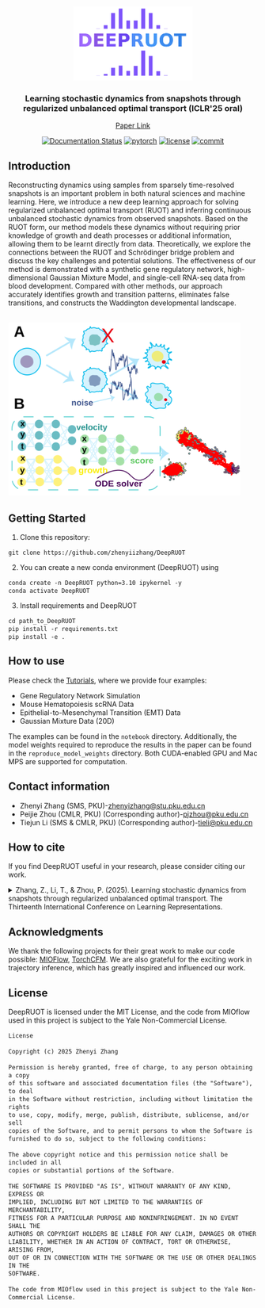 
<!-- PROJECT LOGO -->
<br />
<div align="center">
  <a href="https://github.com/zhenyiizhang/DeepRUOT/">
    <img src="figures/logo.svg" alt="Logo" height="150">
  </a>


<h3 align="center">Learning stochastic dynamics from snapshots through regularized unbalanced optimal transport (ICLR'25 oral)</h3>

[Paper Link](https://openreview.net/forum?id=gQlxd3Mtru)

[![Documentation Status](https://readthedocs.org/projects/deepruot/badge/?version=latest)](https://deepruot.readthedocs.io/en/latest/?badge=latest)
[![pytorch](https://img.shields.io/badge/PyTorch_2.0+-ee4c2c?logo=pytorch&logoColor=white)](https://pytorch.org/get-started/locally/)
[![license](https://img.shields.io/badge/License-License-green.svg?labelColor=gray)](https://github.com/zhenyiizhang/DeepRUOT/blob/main/LICENSE)
[![commit](https://img.shields.io/github/last-commit/zhenyiizhang/DeepRUOT?color=blue)](https://github.com/zhenyiizhang/DeepRUOT/)

</div>

## Introduction
Reconstructing dynamics using samples from sparsely time-resolved snapshots is an important problem in both natural sciences and machine learning. Here, we introduce a new deep learning approach for solving regularized unbalanced optimal transport (RUOT) and inferring continuous unbalanced stochastic dynamics from observed snapshots. Based on the RUOT form, our method models these dynamics without requiring prior knowledge of growth and death processes or additional information, allowing them to be learnt directly from data. Theoretically, we explore the connections between the RUOT and Schrödinger bridge problem and discuss the key challenges and potential solutions. The effectiveness of our method is demonstrated with a synthetic gene regulatory network, high-dimensional Gaussian Mixture Model, and single-cell RNA-seq data from blood development. Compared with other methods, our approach accurately identifies growth and transition patterns, eliminates false transitions, and constructs the Waddington developmental landscape.

<br />
<div align="left">
  <a href="https://github.com/zhenyiizhang/DeepRUOT/">
    <img src="figures/overview.svg" alt="Logo" height="350">
  </a>

</div>

## Getting Started

1. Clone this repository:

```vim
git clone https://github.com/zhenyiizhang/DeepRUOT
```

2. You can create a new conda environment (DeepRUOT) using

```vim
conda create -n DeepRUOT python=3.10 ipykernel -y
conda activate DeepRUOT
```

3. Install requirements and DeepRUOT
```vim
cd path_to_DeepRUOT
pip install -r requirements.txt
pip install -e .
```

## How to use

Please check the [Tutorials](https://deepruot.readthedocs.io/en/latest/index.html), where we provide four examples:
- Gene Regulatory Network Simulation
- Mouse Hematopoiesis scRNA Data
- Epithelial-to-Mesenchymal Transition (EMT) Data
- Gaussian Mixture Data (20D)

The examples can be found in the ```notebook``` directory. Additionally, the model weights required to reproduce the results in the paper can be found in the ```reproduce_model_weights``` directory. Both CUDA-enabled GPU and Mac MPS are supported for computation.

 


## Contact information

- Zhenyi Zhang (SMS, PKU)-[zhenyizhang@stu.pku.edu.cn](mailto:zhenyizhang@stu.pku.edu.cn)
- Peijie Zhou (CMLR, PKU) (Corresponding author)-[pjzhou@pku.edu.cn](mailto:pjzhou@pku.edu.cn)
- Tiejun Li (SMS & CMLR, PKU) (Corresponding author)-[tieli@pku.edu.cn](mailto:tieli@pku.edu.cn)

## How to cite

If you find DeepRUOT useful in your research, please consider citing our work.

<details>
<summary>
Zhang, Z., Li, T., & Zhou, P. (2025). Learning stochastic dynamics from snapshots through regularized unbalanced optimal transport. The Thirteenth International Conference on Learning Representations.
</summary>

```bibtex
@inproceedings{
zhang2025learning,
title={Learning stochastic dynamics from snapshots through regularized unbalanced optimal transport},
author={Zhenyi Zhang and Tiejun Li and Peijie Zhou},
booktitle={The Thirteenth International Conference on Learning Representations},
year={2025},
url={https://openreview.net/forum?id=gQlxd3Mtru}
}
```
</details>

## Acknowledgments

We thank the following projects for their great work to make our code possible: [MIOFlow](https://github.com/KrishnaswamyLab/MIOFlow/tree/main), [TorchCFM](https://github.com/atong01/conditional-flow-matching). We are also grateful for the exciting work in trajectory inference, which has greatly inspired and influenced our work.

## License
DeepRUOT is licensed under the MIT License, and the code from MIOflow used in this project is subject to the Yale Non-Commercial License.

```
License

Copyright (c) 2025 Zhenyi Zhang

Permission is hereby granted, free of charge, to any person obtaining a copy
of this software and associated documentation files (the "Software"), to deal
in the Software without restriction, including without limitation the rights
to use, copy, modify, merge, publish, distribute, sublicense, and/or sell
copies of the Software, and to permit persons to whom the Software is
furnished to do so, subject to the following conditions:

The above copyright notice and this permission notice shall be included in all
copies or substantial portions of the Software.

THE SOFTWARE IS PROVIDED "AS IS", WITHOUT WARRANTY OF ANY KIND, EXPRESS OR
IMPLIED, INCLUDING BUT NOT LIMITED TO THE WARRANTIES OF MERCHANTABILITY,
FITNESS FOR A PARTICULAR PURPOSE AND NONINFRINGEMENT. IN NO EVENT SHALL THE
AUTHORS OR COPYRIGHT HOLDERS BE LIABLE FOR ANY CLAIM, DAMAGES OR OTHER
LIABILITY, WHETHER IN AN ACTION OF CONTRACT, TORT OR OTHERWISE, ARISING FROM,
OUT OF OR IN CONNECTION WITH THE SOFTWARE OR THE USE OR OTHER DEALINGS IN THE
SOFTWARE.

The code from MIOflow used in this project is subject to the Yale Non-Commercial License.

```